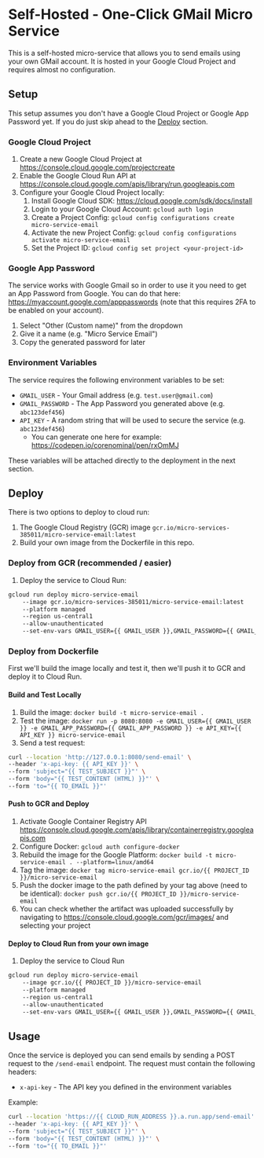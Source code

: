 # Self-Hosted - One-Click GMail Micro Service

This is a self-hosted micro-service that allows you to send emails using your own GMail account. It is hosted in your Google Cloud Project and requires almost no configuration.

## Setup 

This setup assumes you don't have a Google Cloud Project or Google App Password yet. If you do just skip ahead to the [Deploy](#deploy) section.

### Google Cloud Project
1. Create a new Google Cloud Project at https://console.cloud.google.com/projectcreate
2. Enable the Google Cloud Run API at https://console.cloud.google.com/apis/library/run.googleapis.com
3. Configure your Google Cloud Project locally:
   1. Install Google Cloud SDK: https://cloud.google.com/sdk/docs/install
   2. Login to your Google Cloud Account: `gcloud auth login`
   3. Create a Project Config: `gcloud config configurations create micro-service-email`
   4. Activate the new Project Config: `gcloud config configurations activate micro-service-email`
   5. Set the Project ID: `gcloud config set project <your-project-id>`

### Google App Password
The service works with Google Gmail so in order to use it you need to get an App Password from Google. You can do that here: https://myaccount.google.com/apppasswords (note that this requires 2FA to be enabled on your account).

1. Select "Other (Custom name)" from the dropdown
2. Give it a name (e.g. "Micro Service Email")
3. Copy the generated password for later

### Environment Variables
The service requires the following environment variables to be set:
- `GMAIL_USER` - Your Gmail address (e.g. `test.user@gmail.com`)
- `GMAIL_PASSWORD` - The App Password you generated above (e.g. `abc123def456`)
- `API_KEY` - A random string that will be used to secure the service (e.g. `abc123def456`)
  - You can generate one here for example: https://codepen.io/corenominal/pen/rxOmMJ

These variables will be attached directly to the deployment in the next section. 

## Deploy

There is two options to deploy to cloud run:
  1. The Google Cloud Registry (GCR) image `gcr.io/micro-services-385011/micro-service-email:latest` 
  2. Build your own image from the Dockerfile in this repo.

### Deploy from GCR (recommended / easier)
  1. Deploy the service to Cloud Run: 

```bash
gcloud run deploy micro-service-email
    --image gcr.io/micro-services-385011/micro-service-email:latest 
    --platform managed 
    --region us-central1 
    --allow-unauthenticated 
    --set-env-vars GMAIL_USER={{ GMAIL_USER }},GMAIL_PASSWORD={{ GMAIL_PASSWORD }},API_KEY={{ API_KEY }}
```

### Deploy from Dockerfile
First we'll build the image locally and test it, then we'll push it to GCR and deploy it to Cloud Run.

#### Build and Test Locally
  1. Build the image: `docker build -t micro-service-email .`
  2. Test the image: `docker run -p 8080:8080 -e GMAIL_USER={{ GMAIL_USER }} -e GMAIL_APP_PASSWORD={{ GMAIL_APP_PASSWORD }} -e API_KEY={{ API_KEY }} micro-service-email`
  3. Send a test request:

```bash
curl --location 'http://127.0.0.1:8080/send-email' \
--header 'x-api-key: {{ API_KEY }}' \
--form 'subject="{{ TEST_SUBJECT }}"' \
--form 'body="{{ TEST_CONTENT (HTML) }}"' \
--form 'to="{{ TO_EMAIL }}"'
```

#### Push to GCR and Deploy

1. Activate Google Container Registry API https://console.cloud.google.com/apis/library/containerregistry.googleapis.com
2. Configure Docker: `gcloud auth configure-docker`
3. Rebuild the image for the Google Platform: `docker build -t micro-service-email . --platform=linux/amd64`
4. Tag the image: `docker tag micro-service-email gcr.io/{{ PROJECT_ID }}/micro-service-email`
5. Push the docker image to the path defined by your tag above (need to be identical): `docker push gcr.io/{{ PROJECT_ID }}/micro-service-email`
6. You can check whether the artifact was uploaded successfully by navigating to https://console.cloud.google.com/gcr/images/ and selecting your project

#### Deploy to Cloud Run from your own image

1. Deploy the service to Cloud Run
```bash
gcloud run deploy micro-service-email
    --image gcr.io/{{ PROJECT_ID }}/micro-service-email 
    --platform managed 
    --region us-central1 
    --allow-unauthenticated 
    --set-env-vars GMAIL_USER={{ GMAIL_USER }},GMAIL_PASSWORD={{ GMAIL_PASSWORD }},API_KEY={{ API_KEY }}
```

## Usage

Once the service is deployed you can send emails by sending a POST request to the `/send-email` endpoint. The request must contain the following headers:
- `x-api-key` - The API key you defined in the environment variables

Example:
```bash
curl --location 'https://{{ CLOUD_RUN_ADDRESS }}.a.run.app/send-email' \
--header 'x-api-key: {{ API_KEY }}' \
--form 'subject="{{ TEST_SUBJECT }}"' \
--form 'body="{{ TEST_CONTENT (HTML) }}"' \
--form 'to="{{ TO_EMAIL }}"'
```